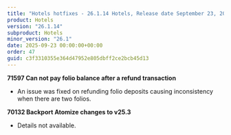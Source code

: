 ```yaml
---
title: "Hotels hotfixes - 26.1.14 Hotels, Release date September 23, 2025 - Hotfixes"
product: Hotels
version: "26.1.14"
subproduct: Hotels
minor_version: "26.1"
date: 2025-09-23 00:00:00+00:00
order: 47
guid: c3f3310355e364d47952e805dbff2ce2bcb45d13
---
```


<strong>71597 Can not pay folio balance after a refund transaction</strong>
<ul><li>An issue was fixed on refunding folio deposits causing inconsistency when there are two folios.</li></ul>
<strong>70132 Backport Atomize changes to v25.3</strong>
<ul><li>Details not available.</li></ul>
